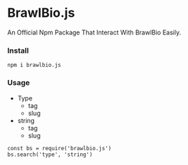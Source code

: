 # BrawlBio.js

An Official Npm Package That Interact With BrawlBio Easily.

### Install 

`npm i brawlbio.js`

### Usage


- Type
  - tag
  - slug
- string 
  - tag
  - slug
```
const bs = require('brawlbio.js')
bs.search('type', 'string')
```

